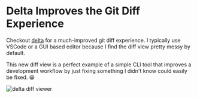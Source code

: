 # Delta Improves the Git Diff Experience


Checkout [delta](https://github.com/dandavison/delta) for a much-improved git diff experience.
I typically use VSCode or a GUI based editor because I find the diff view pretty messy by default.

This new diff view is a perfect example of a simple CLI tool that improves a development workflow by just fixing something I didn&#39;t know could easily be fixed. 😀

![delta diff viewer](/images/2020-09-15-git-delta.png)

